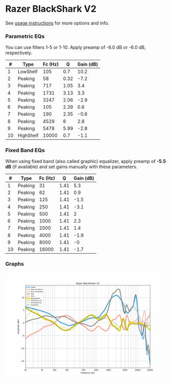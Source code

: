 # Razer BlackShark V2
See [usage instructions](https://github.com/jaakkopasanen/AutoEq#usage) for more options and info.

### Parametric EQs
You can use filters 1-5 or 1-10. Apply preamp of -6.0 dB or -6.0 dB, respectively.

|   # | Type      |   Fc (Hz) |    Q |   Gain (dB) |
|-----|-----------|-----------|------|-------------|
|   1 | LowShelf  |       105 | 0.7  |        10.2 |
|   2 | Peaking   |        58 | 0.32 |        -7.2 |
|   3 | Peaking   |       717 | 1.05 |         3.4 |
|   4 | Peaking   |      1731 | 3.13 |         3.3 |
|   5 | Peaking   |      3247 | 2.06 |        -2.9 |
|   6 | Peaking   |       105 | 2.39 |         0.6 |
|   7 | Peaking   |       190 | 2.35 |        -0.6 |
|   8 | Peaking   |      4529 | 6    |         2.8 |
|   9 | Peaking   |      5478 | 5.99 |        -2.8 |
|  10 | HighShelf |     10000 | 0.7  |        -1.1 |

### Fixed Band EQs
When using fixed band (also called graphic) equalizer, apply preamp of **-5.5 dB** (if available) and set gains manually with these parameters.

|   # | Type    |   Fc (Hz) |    Q |   Gain (dB) |
|-----|---------|-----------|------|-------------|
|   1 | Peaking |        31 | 1.41 |         5.3 |
|   2 | Peaking |        62 | 1.41 |         0.9 |
|   3 | Peaking |       125 | 1.41 |        -1.5 |
|   4 | Peaking |       250 | 1.41 |        -3.1 |
|   5 | Peaking |       500 | 1.41 |         2   |
|   6 | Peaking |      1000 | 1.41 |         2.3 |
|   7 | Peaking |      2000 | 1.41 |         1.4 |
|   8 | Peaking |      4000 | 1.41 |        -1.9 |
|   9 | Peaking |      8000 | 1.41 |        -0   |
|  10 | Peaking |     16000 | 1.41 |        -1.7 |

### Graphs
![](./Razer%20BlackShark%20V2.png)
